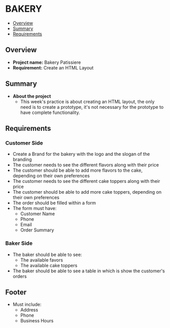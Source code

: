 # BAKERY

- [Overview](#overview)
- [Summary](#summary)
- [Requirements](#requirements)

## Overview

- **Project name:** Bakery Patissiere
- **Requirement:** Create an HTML Layout

## Summary

- **About the project**
  - This week's practice is about creating an HTML layout, the only need is to create a prototype, it's not necessary for the prototype to have complete functionality.

## Requirements

### Customer Side

- Create a Brand for the bakery with the logo and the slogan of the branding
- The customer needs to see the different flavors along with their price
- The customer should be able to add more flavors to the cake, depending on their own preferences
- The customer needs to see the different cake toppers along with their price
- The customer should be able to add more cake toppers, depending on their own preferences
- The order should be filled within a form
- The form must have:
  - Customer Name
  - Phone
  - Email
  - Order Summary

### Baker Side

- The baker should be able to see:
  - The available favors
  - The available cake toppers
- The baker should be able to see a table in which is show the customer's orders

## Footer

- Must include:
  - Address
  - Phone
  - Business Hours
